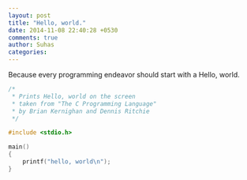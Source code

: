 ```yaml
---
layout: post
title: "Hello, world."
date: 2014-11-08 22:40:28 +0530
comments: true
author: Suhas
categories: 
---
```

Because every programming endeavor should start with a Hello, world.

~~~ C
/*
 * Prints Hello, world on the screen
 * taken from "The C Programming Language"
 * by Brian Kernighan and Dennis Ritchie
 */

#include <stdio.h>

main()
{
    printf("hello, world\n");
}
~~~
